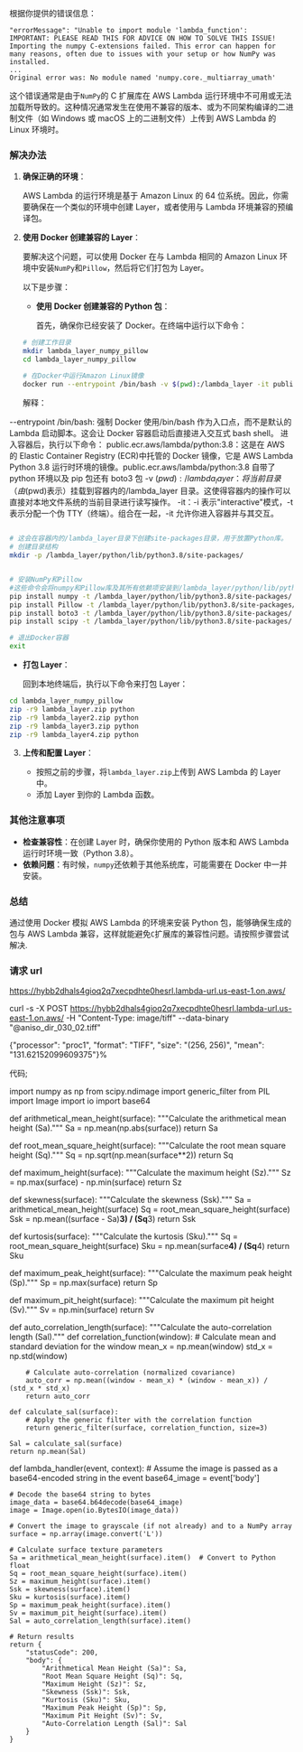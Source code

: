 根据你提供的错误信息：

```
"errorMessage": "Unable to import module 'lambda_function':
IMPORTANT: PLEASE READ THIS FOR ADVICE ON HOW TO SOLVE THIS ISSUE!
Importing the numpy C-extensions failed. This error can happen for
many reasons, often due to issues with your setup or how NumPy was
installed.
...
Original error was: No module named 'numpy.core._multiarray_umath'
```

这个错误通常是由于`NumPy`的 C 扩展库在 AWS Lambda 运行环境中不可用或无法加载所导致的。这种情况通常发生在使用不兼容的版本、或为不同架构编译的二进制文件（如 Windows 或 macOS 上的二进制文件）上传到 AWS Lambda 的 Linux 环境时。

### 解决办法

1. **确保正确的环境**：

   AWS Lambda 的运行环境是基于 Amazon Linux 的 64 位系统。因此，你需要确保在一个类似的环境中创建 Layer，或者使用与 Lambda 环境兼容的预编译包。

2. **使用 Docker 创建兼容的 Layer**：

   要解决这个问题，可以使用 Docker 在与 Lambda 相同的 Amazon Linux 环境中安装`NumPy`和`Pillow`，然后将它们打包为 Layer。

   以下是步骤：

   - **使用 Docker 创建兼容的 Python 包**：

     首先，确保你已经安装了 Docker。在终端中运行以下命令：

   ```bash
   # 创建工作目录
   mkdir lambda_layer_numpy_pillow
   cd lambda_layer_numpy_pillow

   # 在Docker中运行Amazon Linux镜像
   docker run --entrypoint /bin/bash -v $(pwd):/lambda_layer -it public.ecr.aws/lambda/python:3.8
   ```

   解释：

--entrypoint /bin/bash: 强制 Docker 使用/bin/bash 作为入口点，而不是默认的 Lambda 启动脚本。这会让 Docker 容器启动后直接进入交互式 bash shell。
进入容器后，执行以下命令：
public.ecr.aws/lambda/python:3.8：这是在 AWS 的 Elastic Container Registry (ECR)中托管的 Docker 镜像，它是 AWS Lambda Python 3.8 运行时环境的镜像。public.ecr.aws/lambda/python:3.8 自带了 python 环境以及 pip 包还有 boto3 包
-v $(pwd):/lambda_layer：将当前目录（由$(pwd)表示）挂载到容器内的/lambda_layer 目录。这使得容器内的操作可以直接对本地文件系统的当前目录进行读写操作。
-it：-i 表示"interactive"模式，-t 表示分配一个伪 TTY（终端）。组合在一起，-it 允许你进入容器并与其交互。

```bash

# 这会在容器内的/lambda_layer目录下创建site-packages目录，用于放置Python库。
# 创建目录结构
mkdir -p /lambda_layer/python/lib/python3.8/site-packages/


# 安装NumPy和Pillow
#这些命令会将numpy和Pillow库及其所有依赖项安装到/lambda_layer/python/lib/python3.8/site-packages/目录
pip install numpy -t /lambda_layer/python/lib/python3.8/site-packages/
pip install Pillow -t /lambda_layer/python/lib/python3.8/site-packages/
pip install boto3 -t /lambda_layer/python/lib/python3.8/site-packages/
pip install scipy -t /lambda_layer/python/lib/python3.8/site-packages/

# 退出Docker容器
exit
```

- **打包 Layer**：

  回到本地终端后，执行以下命令来打包 Layer：

```bash
cd lambda_layer_numpy_pillow
zip -r9 lambda_layer.zip python
zip -r9 lambda_layer2.zip python
zip -r9 lambda_layer3.zip python
zip -r9 lambda_layer4.zip python
```

3. **上传和配置 Layer**：

   - 按照之前的步骤，将`lambda_layer.zip`上传到 AWS Lambda 的 Layer 中。
   - 添加 Layer 到你的 Lambda 函数。

### 其他注意事项

- **检查兼容性**：在创建 Layer 时，确保你使用的 Python 版本和 AWS Lambda 运行时环境一致（Python 3.8）。
- **依赖问题**：有时候，`numpy`还依赖于其他系统库，可能需要在 Docker 中一并安装。

### 总结

通过使用 Docker 模拟 AWS Lambda 的环境来安装 Python 包，能够确保生成的包与 AWS Lambda 兼容，这样就能避免`C`扩展库的兼容性问题。请按照步骤尝试解决.

### 请求 url

https://hybb2dhals4gioq2q7xecpdhte0hesrl.lambda-url.us-east-1.on.aws/

curl -s -X POST https://hybb2dhals4gioq2q7xecpdhte0hesrl.lambda-url.us-east-1.on.aws/ -H "Content-Type: image/tiff" --data-binary "@aniso_dir_030_02.tiff"

{"processor": "proc1", "format": "TIFF", "size": "(256, 256)", "mean": "131.62152099609375"}%

代码;

import numpy as np
from scipy.ndimage import generic_filter
from PIL import Image
import io
import base64

def arithmetical_mean_height(surface):
"""Calculate the arithmetical mean height (Sa)."""
Sa = np.mean(np.abs(surface))
return Sa

def root_mean_square_height(surface):
"""Calculate the root mean square height (Sq)."""
Sq = np.sqrt(np.mean(surface\*\*2))
return Sq

def maximum_height(surface):
"""Calculate the maximum height (Sz)."""
Sz = np.max(surface) - np.min(surface)
return Sz

def skewness(surface):
"""Calculate the skewness (Ssk)."""
Sa = arithmetical_mean_height(surface)
Sq = root_mean_square_height(surface)
Ssk = np.mean((surface - Sa)**3) / (Sq**3)
return Ssk

def kurtosis(surface):
"""Calculate the kurtosis (Sku)."""
Sq = root_mean_square_height(surface)
Sku = np.mean(surface**4) / (Sq**4)
return Sku

def maximum_peak_height(surface):
"""Calculate the maximum peak height (Sp)."""
Sp = np.max(surface)
return Sp

def maximum_pit_height(surface):
"""Calculate the maximum pit height (Sv)."""
Sv = np.min(surface)
return Sv

def auto_correlation_length(surface):
"""Calculate the auto-correlation length (Sal)."""
def correlation_function(window): # Calculate mean and standard deviation for the window
mean_x = np.mean(window)
std_x = np.std(window)

        # Calculate auto-correlation (normalized covariance)
        auto_corr = np.mean((window - mean_x) * (window - mean_x)) / (std_x * std_x)
        return auto_corr

    def calculate_sal(surface):
        # Apply the generic filter with the correlation function
        return generic_filter(surface, correlation_function, size=3)

    Sal = calculate_sal(surface)
    return np.mean(Sal)

def lambda_handler(event, context): # Assume the image is passed as a base64-encoded string in the event
base64_image = event['body']

    # Decode the base64 string to bytes
    image_data = base64.b64decode(base64_image)
    image = Image.open(io.BytesIO(image_data))

    # Convert the image to grayscale (if not already) and to a NumPy array
    surface = np.array(image.convert('L'))

    # Calculate surface texture parameters
    Sa = arithmetical_mean_height(surface).item()  # Convert to Python float
    Sq = root_mean_square_height(surface).item()
    Sz = maximum_height(surface).item()
    Ssk = skewness(surface).item()
    Sku = kurtosis(surface).item()
    Sp = maximum_peak_height(surface).item()
    Sv = maximum_pit_height(surface).item()
    Sal = auto_correlation_length(surface).item()

    # Return results
    return {
        "statusCode": 200,
        "body": {
            "Arithmetical Mean Height (Sa)": Sa,
            "Root Mean Square Height (Sq)": Sq,
            "Maximum Height (Sz)": Sz,
            "Skewness (Ssk)": Ssk,
            "Kurtosis (Sku)": Sku,
            "Maximum Peak Height (Sp)": Sp,
            "Maximum Pit Height (Sv)": Sv,
            "Auto-Correlation Length (Sal)": Sal
        }
    }
